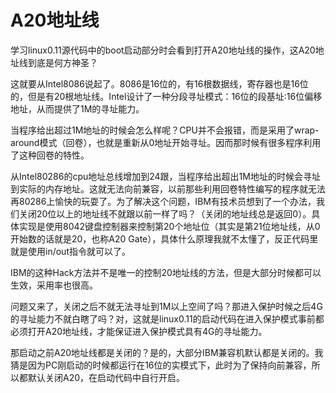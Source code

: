 # A20地址线

学习linux0.11源代码中的boot启动部分时会看到打开A20地址线的操作，这A20地址线到底是何方神圣？

这就要从Intel8086说起了。8086是16位的，有16根数据线，寄存器也是16位的，但是有20根地址线。Intel设计了一种分段寻址模式：16位的段基址:16位偏移地址，从而提供了1M的寻址能力。

当程序给出超过1M地址的时候会怎么样呢？CPU并不会报错，而是采用了wrap-around模式（回卷），也就是重新从0地址开始寻址。因而那时候有很多程序利用了这种回卷的特性。

从Intel80286的cpu地址总线增加到24跟，当程序给出超出1M地址的时候会寻址到实际的内存地址。这就无法向前兼容，以前那些利用回卷特性编写的程序就无法再80286上愉快的玩耍了。为了解决这个问题，IBM有技术员想到了一个办法，我们关闭20位以上的地址线不就跟以前一样了吗？（关闭的地址线总是返回0）。具体实现是使用8042键盘控制器来控制第20个地址位（其实是第21位地址线，从0开始数的话就是20，也称A20 Gate），具体什么原理我就不太懂了，反正代码里就是使用in/out指令就可以了。

IBM的这种Hack方法并不是唯一的控制20地址线的方法，但是大部分时候都可以生效，采用率也很高。

问题又来了，关闭之后不就无法寻址到1M以上空间了吗？那进入保护时候之后4G的寻址能力不就白瞎了吗？对，这就是linux0.11的启动代码在进入保护模式事前都必须打开A20地址线，才能保证进入保护模式具有4G的寻址能力。

那启动之前A20地址线都是关闭的？是的，大部分IBM兼容机默认都是关闭的。我猜是因为PC刚启动的时候都运行在16位的实模式下，此时为了保持向前兼容，所以都默认关闭A20，在启动代码中自行开启。